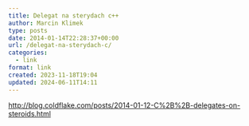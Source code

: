 ```yaml
---
title: Delegat na sterydach c++
author: Marcin Klimek
type: posts
date: 2014-01-14T22:28:37+00:00
url: /delegat-na-sterydach-c/
categories:
  - link
format: link
created: 2023-11-18T19:04
updated: 2024-06-11T14:11
---
```

<http://blog.coldflake.com/posts/2014-01-12-C%2B%2B-delegates-on-steroids.html>

&nbsp;